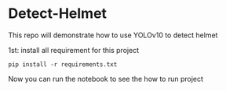 # Detect-Helmet
This repo will demonstrate how to use YOLOv10 to detect helmet

1st: install all requirement for this project

`pip install -r requirements.txt`

Now you can run the notebook to see the how to run project
